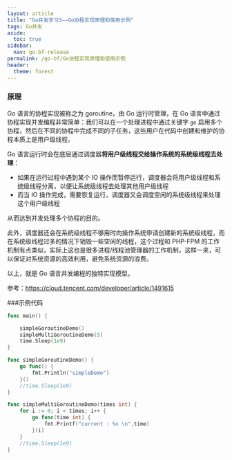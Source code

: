 ```yaml
---
layout: article
title: "Go并发学习3——Go协程实现原理和使用示例"
tags: Go并发
aside:
  toc: true
sidebar:
  nav: go-bf-release
permalink: /go-bf/Go协程实现原理和使用示例
header:
  theme: forest
---
```




### 原理

Go 语言的协程实现被称之为 goroutine，由 Go 运行时管理，在 Go 语言中通过协程实现并发编程非常简单：我们可以在一个处理进程中通过关键字 `go` 启用多个协程，然后在不同的协程中完成不同的子任务，这些用户在代码中创建和维护的协程本质上是用户级线程。

Go 语言运行时会在底层通过调度器**将用户级线程交给操作系统的系统级线程去处理**：

- 如果在运行过程中遇到某个 IO 操作而暂停运行，调度器会将用户级线程和系统级线程分离，以便让系统级线程去处理其他用户级线程
- 而当 IO 操作完成，需要恢复运行，调度器又会调度空闲的系统级线程来处理这个用户级线程

从而达到并发处理多个协程的目的。

此外，调度器还会在系统级线程不够用时向操作系统申请创建新的系统级线程，而在系统级线程过多的情况下销毁一些空闲的线程，这个过程和 PHP-FPM 的工作机制有点类似，实际上这也是很多进程/线程池管理器的工作机制，这样一来，可以保证对系统资源的高效利用，避免系统资源的浪费。

以上，就是 Go 语言并发编程的独特实现模型。



参考：https://cloud.tencent.com/developer/article/1491615



###示例代码

```go
func main() {

    simpleGoroutineDemo()
    simpleMultiGoroutineDemo(5)
    time.Sleep(1e9)
}

func simpleGoroutineDemo() {
    go func() {
        fmt.Println("simpleDemo")
    }()
    //time.Sleep(1e9)
}

func simpleMultiGoroutineDemo(times int) {
    for i := 0; i < times; i++ {
        go func(time int) {
            fmt.Printf("current : %v \n",time)
        }(i)
    }
    //time.Sleep(1e9)
}
```

